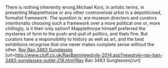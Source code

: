 There is nothing inherently wrong,Michael Kors, in artistic terms, in presenting Mapplethorpe or any other controversial artist in a depoliticised, formalist framework. The question is: are museum directors and curators intentionally choosing such a framework over a more political one or, more chillingly, is it their only option? Mapplethorpe himself preferred the mysteries of form to the push-and-pull of politics, and thats fine. But curators have a responsibility to history as well as art, and the best exhibitions recognise that one never makes complete sense without the other.
 <a href="http://www.cluff.co.uk/RayBannnewstyle-2014.asp?newstyle=ray-ban-3483-sunglasses-outlet-216.html" >Ray Ban 3483 Sunglasses</a>
[url=http://www.cluff.co.uk/RayBannnewstyle-2014.asp?newstyle=ray-ban-3483-sunglasses-outlet-216.html]Ray Ban 3483 Sunglasses[/url]